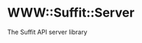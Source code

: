 [//]: # ( README.md Sat 19 Aug 2023 22:36:59 MSK )

# WWW::Suffit::Server

The Suffit API server library
